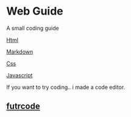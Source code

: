 
<link rel="stylesheet"
href="mdfutr.css"/>

# Web Guide
A small coding guide

[Html](/html.md)

[Markdown](/md.md)

[Css](/css.md)

[Javascript](/js.md)

If you want to try coding.. i made a code editor.
## [futrcode](https://actwu.github.io/futrcode)
